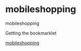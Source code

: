 mobileshopping
==============

mobileshopping

Getting the bookmarklet

<a href="javascript:(function(){var w3cnavjs=document.createElement('SCRIPT');w3cnavjs.type='text/javascript';w3cnavjs.src='https://raw.github.com/ledil/mobileshopping/master/mobileshopping.js';document.getElementsByTagName('head')[0].appendChild(w3cnavjs);})();">mobileshopping</a>